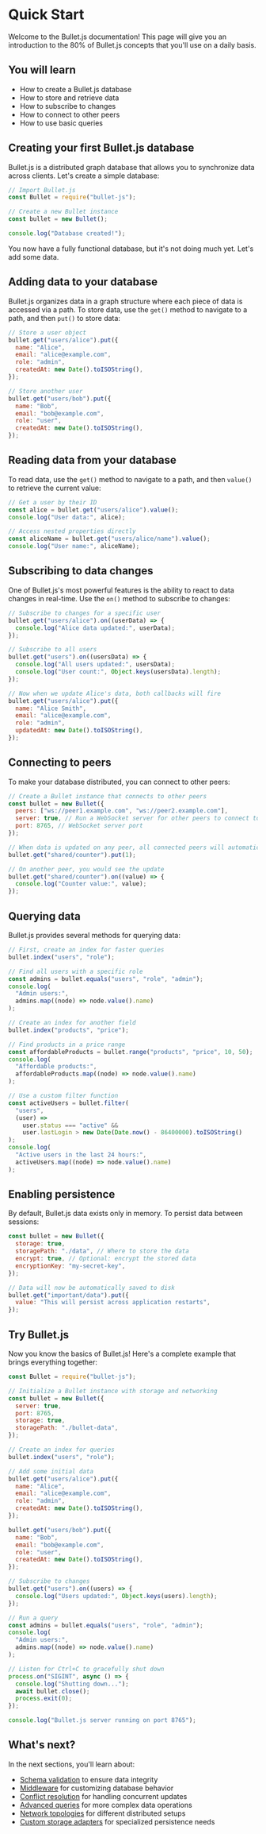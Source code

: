 # Quick Start

Welcome to the Bullet.js documentation! This page will give you an introduction to the 80% of Bullet.js concepts that you'll use on a daily basis.

## You will learn

- How to create a Bullet.js database
- How to store and retrieve data
- How to subscribe to changes
- How to connect to other peers
- How to use basic queries

## Creating your first Bullet.js database

Bullet.js is a distributed graph database that allows you to synchronize data across clients. Let's create a simple database:

```javascript
// Import Bullet.js
const Bullet = require("bullet-js");

// Create a new Bullet instance
const bullet = new Bullet();

console.log("Database created!");
```

You now have a fully functional database, but it's not doing much yet. Let's add some data.

## Adding data to your database

Bullet.js organizes data in a graph structure where each piece of data is accessed via a path. To store data, use the `get()` method to navigate to a path, and then `put()` to store data:

```javascript
// Store a user object
bullet.get("users/alice").put({
  name: "Alice",
  email: "alice@example.com",
  role: "admin",
  createdAt: new Date().toISOString(),
});

// Store another user
bullet.get("users/bob").put({
  name: "Bob",
  email: "bob@example.com",
  role: "user",
  createdAt: new Date().toISOString(),
});
```

## Reading data from your database

To read data, use the `get()` method to navigate to a path, and then `value()` to retrieve the current value:

```javascript
// Get a user by their ID
const alice = bullet.get("users/alice").value();
console.log("User data:", alice);

// Access nested properties directly
const aliceName = bullet.get("users/alice/name").value();
console.log("User name:", aliceName);
```

## Subscribing to data changes

One of Bullet.js's most powerful features is the ability to react to data changes in real-time. Use the `on()` method to subscribe to changes:

```javascript
// Subscribe to changes for a specific user
bullet.get("users/alice").on((userData) => {
  console.log("Alice data updated:", userData);
});

// Subscribe to all users
bullet.get("users").on((usersData) => {
  console.log("All users updated:", usersData);
  console.log("User count:", Object.keys(usersData).length);
});

// Now when we update Alice's data, both callbacks will fire
bullet.get("users/alice").put({
  name: "Alice Smith",
  email: "alice@example.com",
  role: "admin",
  updatedAt: new Date().toISOString(),
});
```

## Connecting to peers

To make your database distributed, you can connect to other peers:

```javascript
// Create a Bullet instance that connects to other peers
const bullet = new Bullet({
  peers: ["ws://peer1.example.com", "ws://peer2.example.com"],
  server: true, // Run a WebSocket server for other peers to connect to
  port: 8765, // WebSocket server port
});

// When data is updated on any peer, all connected peers will automatically sync
bullet.get("shared/counter").put(1);

// On another peer, you would see the update
bullet.get("shared/counter").on((value) => {
  console.log("Counter value:", value);
});
```

## Querying data

Bullet.js provides several methods for querying data:

```javascript
// First, create an index for faster queries
bullet.index("users", "role");

// Find all users with a specific role
const admins = bullet.equals("users", "role", "admin");
console.log(
  "Admin users:",
  admins.map((node) => node.value().name)
);

// Create an index for another field
bullet.index("products", "price");

// Find products in a price range
const affordableProducts = bullet.range("products", "price", 10, 50);
console.log(
  "Affordable products:",
  affordableProducts.map((node) => node.value().name)
);

// Use a custom filter function
const activeUsers = bullet.filter(
  "users",
  (user) =>
    user.status === "active" &&
    user.lastLogin > new Date(Date.now() - 86400000).toISOString()
);
console.log(
  "Active users in the last 24 hours:",
  activeUsers.map((node) => node.value().name)
);
```

## Enabling persistence

By default, Bullet.js data exists only in memory. To persist data between sessions:

```javascript
const bullet = new Bullet({
  storage: true,
  storagePath: "./data", // Where to store the data
  encrypt: true, // Optional: encrypt the stored data
  encryptionKey: "my-secret-key",
});

// Data will now be automatically saved to disk
bullet.get("important/data").put({
  value: "This will persist across application restarts",
});
```

## Try Bullet.js

Now you know the basics of Bullet.js! Here's a complete example that brings everything together:

```javascript
const Bullet = require("bullet-js");

// Initialize a Bullet instance with storage and networking
const bullet = new Bullet({
  server: true,
  port: 8765,
  storage: true,
  storagePath: "./bullet-data",
});

// Create an index for queries
bullet.index("users", "role");

// Add some initial data
bullet.get("users/alice").put({
  name: "Alice",
  email: "alice@example.com",
  role: "admin",
  createdAt: new Date().toISOString(),
});

bullet.get("users/bob").put({
  name: "Bob",
  email: "bob@example.com",
  role: "user",
  createdAt: new Date().toISOString(),
});

// Subscribe to changes
bullet.get("users").on((users) => {
  console.log("Users updated:", Object.keys(users).length);
});

// Run a query
const admins = bullet.equals("users", "role", "admin");
console.log(
  "Admin users:",
  admins.map((node) => node.value().name)
);

// Listen for Ctrl+C to gracefully shut down
process.on("SIGINT", async () => {
  console.log("Shutting down...");
  await bullet.close();
  process.exit(0);
});

console.log("Bullet.js server running on port 8765");
```

## What's next?

In the next sections, you'll learn about:

- [Schema validation](/docs/validation.md) to ensure data integrity
- [Middleware](/docs/middleware.md) for customizing database behavior
- [Conflict resolution](/docs/conflict-resolution.md) for handling concurrent updates
- [Advanced queries](/docs/advanced-queries.md) for more complex data operations
- [Network topologies](/docs/network-topologies.md) for different distributed setups
- [Custom storage adapters](/docs/storage-adapters.md) for specialized persistence needs
